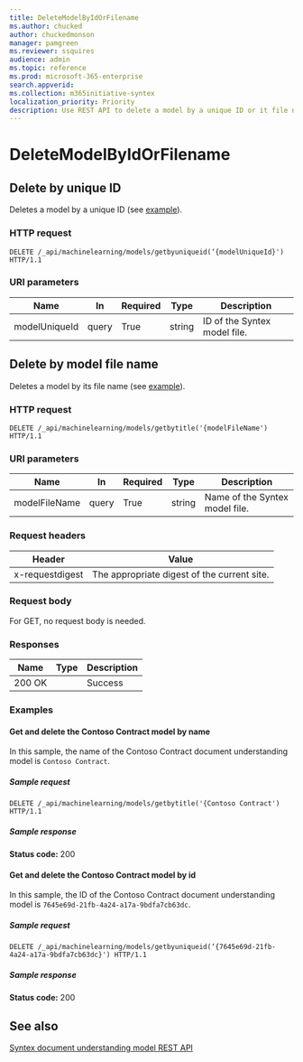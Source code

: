 ```yaml
---
title: DeleteModelByIdOrFilename
ms.author: chucked
author: chuckedmonson
manager: pamgreen
ms.reviewer: ssquires
audience: admin
ms.topic: reference
ms.prod: microsoft-365-enterprise
search.appverid: 
ms.collection: m365initiative-syntex
localization_priority: Priority
description: Use REST API to delete a model by a unique ID or it file name.
---
```


# DeleteModelByIdOrFilename

## Delete by unique ID

Deletes a model by a unique ID (see [example](rest-deletemodelbyidorfilename-method.md#examples)).

### HTTP request

```HTTP
DELETE /_api/machinelearning/models/getbyuniqueid(‘{modelUniqueId}') HTTP/1.1
```

### URI parameters

|Name |In |Required|Type|Description|
|-----|---|--------|----|-----------|
|modelUniqueId|query|True|string|ID of the Syntex model file.|

## Delete by model file name

Deletes a model by its file name (see [example](delete-a-model-by-name-or-id.md#examples)).

### HTTP request

```HTTP
DELETE /_api/machinelearning/models/getbytitle('{modelFileName') HTTP/1.1
```

### URI parameters

|Name |In |Required|Type|Description|
|-----|---|--------|----|-----------|
|modelFileName|query|True|string|Name of the Syntex model file.|


### Request headers

|Header |Value  |
|-------|-------|
|x-requestdigest|The appropriate digest of the current site.|

### Request body

For GET, no request body is needed.

### Responses

| Name   | Type  | Description|
|--------|-------|------------|
|200 OK| |Success|

### Examples

#### Get and delete the Contoso Contract model by name

In this sample, the name of the Contoso Contract document understanding model is `Contoso Contract`.

##### Sample request

```HTTP
DELETE /_api/machinelearning/models/getbytitle('{Contoso Contract') HTTP/1.1
```

##### Sample response

**Status code:** 200

#### Get and delete the Contoso Contract model by id

In this sample, the ID of the Contoso Contract document understanding model is `7645e69d-21fb-4a24-a17a-9bdfa7cb63dc`.

##### Sample request

```HTTP
DELETE /_api/machinelearning/models/getbyuniqueid(‘{7645e69d-21fb-4a24-a17a-9bdfa7cb63dc}') HTTP/1.1
```

##### Sample response

**Status code:** 200

## See also

[Syntex document understanding model REST API](syntex-model-rest-api.md)
